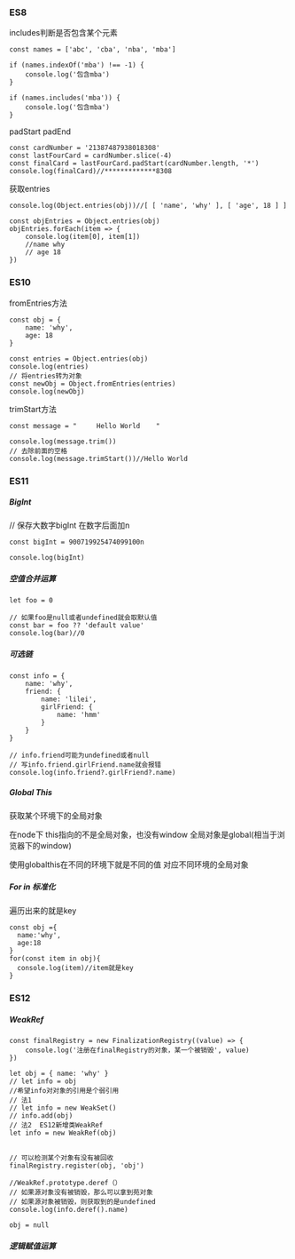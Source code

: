 ### ES8

includes判断是否包含某个元素

```
const names = ['abc', 'cba', 'nba', 'mba']

if (names.indexOf('mba') !== -1) {
    console.log('包含mba')
}

if (names.includes('mba')) {
    console.log('包含mba')
}
```

padStart padEnd

```
const cardNumber = '21387487938018308'
const lastFourCard = cardNumber.slice(-4)
const finalCard = lastFourCard.padStart(cardNumber.length, '*')
console.log(finalCard)//*************8308
```

获取entries

```
console.log(Object.entries(obj))//[ [ 'name', 'why' ], [ 'age', 18 ] ]

const objEntries = Object.entries(obj)
objEntries.forEach(item => {
    console.log(item[0], item[1])
    //name why
    // age 18
})
```

### ES10

fromEntries方法

```
const obj = {
    name: 'why',
    age: 18
}

const entries = Object.entries(obj)
console.log(entries)
// 将entries转为对象
const newObj = Object.fromEntries(entries)
console.log(newObj)
```

trimStart方法

```
const message = "     Hello World    "

console.log(message.trim())
// 去除前面的空格
console.log(message.trimStart())//Hello World
```

### ES11

##### BigInt

// 保存大数字bigInt 在数字后面加n

```
const bigInt = 900719925474099100n

console.log(bigInt)
```

##### 空值合并运算

```
let foo = 0

// 如果foo是null或者undefined就会取默认值
const bar = foo ?? 'default value'
console.log(bar)//0
```

##### 可选链

```
const info = {
    name: 'why',
    friend: {
        name: 'lilei',
        girlFriend: {
            name: 'hmm'
        }
    }
}

// info.friend可能为undefined或者null 
// 写info.friend.girlFriend.name就会报错
console.log(info.friend?.girlFriend?.name)
```

##### Global This

获取某个环境下的全局对象

在node下 this指向的不是全局对象，也没有window 全局对象是global(相当于浏览器下的window)

使用globalthis在不同的环境下就是不同的值 对应不同环境的全局对象

##### For in 标准化

遍历出来的就是key

```
const obj ={
  name:'why',
  age:18
}
for(const item in obj){
  console.log(item)//item就是key
}
```

### ES12

##### WeakRef

```
const finalRegistry = new FinalizationRegistry((value) => {
    console.log('注册在finalRegistry的对象，某一个被销毁', value)
})

let obj = { name: 'why' }
// let info = obj
//希望info对对象的引用是个弱引用
// 法1
// let info = new WeakSet()
// info.add(obj)
// 法2  ES12新增类WeakRef
let info = new WeakRef(obj)


// 可以检测某个对象有没有被回收
finalRegistry.register(obj, 'obj')

//WeakRef.prototype.deref（）
// 如果源对象没有被销毁，那么可以拿到苑对象
// 如果源对象被销毁，则获取到的是undefined
console.log(info.deref().name)

obj = null
```

##### 逻辑赋值运算